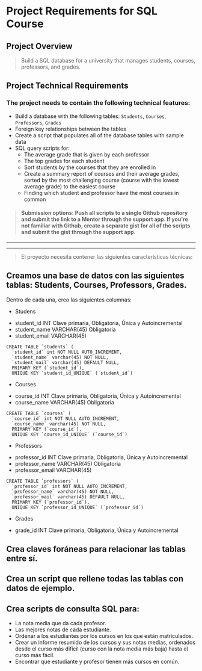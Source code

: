 # Project Requirements for SQL Course

## Project Overview
> Build a SQL database for a university that manages students, courses, professors, and grades.

## Project Technical Requirements

### The project needs to contain the following technical features:
- Build a database with the following tables: `Students`, `Courses`, `Professors`, `Grades`
- Foreign key relationships between the tables
- Create a script that populates all of the database tables with sample data
- SQL query scripts for:
  * The average grade that is given by each professor
  * The top grades for each student
  * Sort students by the courses that they are enrolled in
  * Create a summary report of courses and their average grades, sorted by the most challenging course (course with the lowest average grade) to the easiest course
  * Finding which student and professor have the most courses in common
> #### Submission options: Push all scripts to a single Github repository and submit the link to a Mentor through the support app. If you're not familiar with Github, create a separate gist for all of the scripts and submit the gist through the support app.

---
---
> El proyecto necesita contener las siguientes características técnicas:

## Creamos una base de datos con las siguientes tablas: Students, Courses, Professors, Grades.
Dentro de cada una, creo las siguientes columnas:

- Studens
 * student_id INT Clave primaria, Obligatoria, Única y Autoincremental
 * student_name VARCHAR(45) Obligatoria
 * student_email VARCHAR(45)
  ```
  CREATE TABLE `students` (
    `student_id` int NOT NULL AUTO_INCREMENT,
    `student_name` varchar(45) NOT NULL,
    `student_mail` varchar(45) DEFAULT NULL,
    PRIMARY KEY (`student_id`),
    UNIQUE KEY `student_id_UNIQUE` (`student_id`)
  ```
- Courses
 * course_id INT Clave primaria, Obligatoria, Única y Autoincremental
 * course_name VARCHAR(45) Obligatoria
  ```
  CREATE TABLE `courses` (
    `course_id` int NOT NULL AUTO_INCREMENT,
    `course_name` varchar(45) NOT NULL,
    PRIMARY KEY (`course_id`),
    UNIQUE KEY `course_id_UNIQUE` (`course_id`)
  ```
- Professors
 * professor_id INT Clave primaria, Obligatoria, Única y Autoincremental
 * professor_name VARCHAR(45) Obligatoria
 * professor_email VARCHAR(45) 
  ```
  CREATE TABLE `professors` (
    `professor_id` int NOT NULL AUTO_INCREMENT,
    `professor_name` varchar(45) NOT NULL,
    `professor_mail` varchar(45) DEFAULT NULL,
    PRIMARY KEY (`professor_id`),
    UNIQUE KEY `professor_id_UNIQUE` (`professor_id`)
  ```
- Grades 
* grade_id INT Clave primaria, Obligatoria, Única y Autoincremental



## Crea claves foráneas para relacionar las tablas entre sí.
## Crea un script que rellene todas las tablas con datos de ejemplo.
## Crea scripts de consulta SQL para:
  * La nota media que da cada profesor.
  * Las mejores notas de cada estudiante.
  * Ordenar a los estudiantes por los cursos en los que están matriculados.
  * Crear un informe resumido de los cursos y sus notas medias, ordenados desde el curso más difícil (curso con la nota media más baja) hasta el curso más fácil.
  * Encontrar qué estudiante y profesor tienen más cursos en común.
